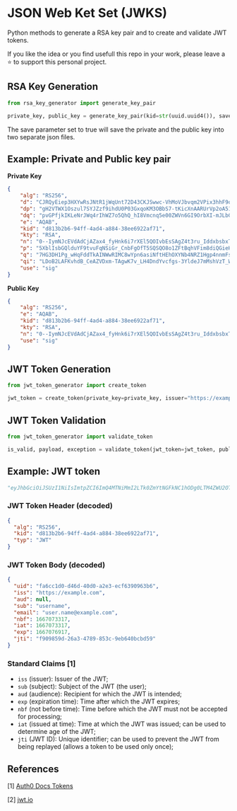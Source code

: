 # JSON Web Ket Set (JWKS)
Python methods to generate a RSA key pair and to create and validate JWT tokens.

If you like the idea or you find usefull this repo in your work, please leave a ⭐ to support this personal project.

## RSA Key Generation
```python
from rsa_key_generator import generate_key_pair

private_key, public_key = generate_key_pair(kid=str(uuid.uuid4()), save=True)
```
The save parameter set to true will save the private and the public key into two separate json files. 

## Example: Private and Public key pair
**Private Key**
```json
{
    "alg": "RS256",
    "d": "CJRQyEiep3HXYwRsJNtR1jWqUnt72D43CKJSwwc-VhMoVJbvqm2VPix3hhF9oTZkjJ7ExJ--I_FfolgCqyUHWpzD14LyghLo2yWBIJLZOUKRojzf_D8Lcg0N8hpAaIV8F7v5iQgDHGf7H_5KlXnI9ZNarNSQ7Rh1e_nFOwh4HjO_CvCM23t2jJ8ThfhY1ITG7dIF8O2zi61ppoDHaNmHhTvLcTdRMc6nqjhvLgQ9ovmWPe4p1bkO1DmFNkT-XgU8RhHLRVdI7aW3Wpm6PQi7uaBH590C9m7gd3zYLZaEWjayIc-ZRfJSYIug3ZkpWYlS2t26N4xKo_na3dbPhPJYhQ",
    "dp": "gH2VTWX1Oszul7SYJZzf9ihdU0P03GxqoKM3OBbS7-tKicXnAARUrVp2oA51Cuqa_99XW0pw07RJaG3pLHOJ1zSq0x-7BWgwzsYBO1yt-ypGfCXlgu03T_ULmZHjrEvQ8QCjD_tLnDiRtY9RFYw6KLAUwFoj2RGvdRAVqfo-6-U",
    "dq": "pvGPfjkIKLeNrJWq4rIhWZ7o5QhQ_hI8Vmcnq5e00ZWVn6GI9OrbXI-mJLbG6NVZBp6nYWJVCV0DdwKQLixlRN_qBxEPp7OcyusLumGi0XBRUyNpbrVSQ6KJ22MqPo11pKUS37Ia7TjIUOmTzSUQATH6enYecAiEgMNLl6_VynM",
    "e": "AQAB",
    "kid": "d813b2b6-94ff-4ad4-a884-38ee6922af71",
    "kty": "RSA",
    "n": "0--IymNJcEVdAdCjAZax4_fyHnk6i7rXEl5QOIvbEsSAgZ4t3ru_IddxbsbxTd-OCoxv4ANaxWGD4XkyxWYK9zsAglgBQagWMvvgjOEy3PPU2Slq7XnXxWErcAyX9P1Cy5wnd4NXwP9457k6jLmBJPzXAfQC3LhcSmv_Tjpkzhs4vdLgoESskfQR4q-H9IoBErTu_NDIBd86CKoC6DtTJwAqK3alSQvg41R-C924iyuNU30tathPh16PNA6k6nEpva93L19Fgfw4aqG8kQgtAhi0L51PbTpC6VaOivHUNxZ6MtbMPw39rfhS6yXg-JqgKyWpmmVtqtLQmwZSR7w7QQ",
    "p": "5XblIsbGQlduYF9tvuFqNSiGr_CnbFgOfT5SQSQO8o1ZFtBqhVFim8diQGieHEODAoqlkcQevJRCOEbGNus97EMJx1iRBaUbKCF78U7oBBNgYaMCa10PQeV9GGl0ql_wzGAu_mJULmeXSxTSCP56Kuc3xJ0gJzcLDhL3J7Ems_s",
    "q": "7HG3DH1Pg_wHqFddTkAINWwRIMC8wYpn6asiNftHEhOXYNb4NRZ1Hgp4nnmFsu9w2AbZXhlGNbVqv1qwGZATqHZMZYZ39RYJyMCyTjlxn-AmFPjIjLFUUDOuQ59Y4yLLU6XocoaYZC3FuzLc96gKnM9OxFj84tgWOaKgWyX87PM",
    "qi": "LDoB2LAFKvhdB_CeAZVDxm-TAgwK7v_LH4DndYvcfgs-3YldeJ7mMshVzT_Wc6t065f4M805Bum8v03eUNMw51HVcDNsrl1gszEafYe3g9_fSbrIc8LpQHyw26rxmNkFKKmUD8i6i-ouSL0gIEyyzNYDUkYxZgX_NVRBD_v54FM",
    "use": "sig"
}
```

**Public Key**
```json
{
    "alg": "RS256",
    "e": "AQAB",
    "kid": "d813b2b6-94ff-4ad4-a884-38ee6922af71",
    "kty": "RSA",
    "n": "0--IymNJcEVdAdCjAZax4_fyHnk6i7rXEl5QOIvbEsSAgZ4t3ru_IddxbsbxTd-OCoxv4ANaxWGD4XkyxWYK9zsAglgBQagWMvvgjOEy3PPU2Slq7XnXxWErcAyX9P1Cy5wnd4NXwP9457k6jLmBJPzXAfQC3LhcSmv_Tjpkzhs4vdLgoESskfQR4q-H9IoBErTu_NDIBd86CKoC6DtTJwAqK3alSQvg41R-C924iyuNU30tathPh16PNA6k6nEpva93L19Fgfw4aqG8kQgtAhi0L51PbTpC6VaOivHUNxZ6MtbMPw39rfhS6yXg-JqgKyWpmmVtqtLQmwZSR7w7QQ",
    "use": "sig"
}
```
## JWT Token Generation
```python
from jwt_token_generator import create_token

jwt_token = create_token(private_key=private_key, issuer="https://example.com", username="username", email="user.name@example.com")
```

## JWT Token Validation
```python
from jwt_token_generator import validate_token

is_valid, payload, exception = validate_token(jwt_token=jwt_token, public_key=public_key)
```

## Example: JWT token
```python
"eyJhbGciOiJSUzI1NiIsImtpZCI6ImQ4MTNiMmI2LTk0ZmYtNGFkNC1hODg0LTM4ZWU2OTIyYWY3MSIsInR5cCI6IkpXVCJ9.eyJ1aWQiOiJmYTZjYzFkMC1kNDZkLTQwZDAtYTJlMy1lY2Y2MzkwOTYzYjYiLCJpc3MiOiJodHRwczovL2V4YW1wbGUuY29tIiwiYXVkIjpudWxsLCJzdWIiOiJ1c2VybmFtZSIsImVtYWlsIjoidXNlci5uYW1lQGV4YW1wbGUuY29tIiwibmJmIjoxNjY3MDczMzE3LCJpYXQiOjE2NjcwNzMzMTcsImV4cCI6MTY2NzA3NjkxNywianRpIjoiZjkwOTg1OWQtMjZhMy00Nzg5LTg1M2MtOWViNjQwYmNiZDU5In0.oE1rwzIg_JsB50N9WFMZQ_ZLgmuzv2qdqEoj92A4VYGZ_Ljgiv5vAg4gUjWVWrfcvukwgSiWdlam_OmEdaSqhnZMiFShTi8d6tPbnvqQr9oKlHoEx4a10musiwb-BmPaCx7Mw1zwOEI-UcPJTz4apCespTl9G3gV8lqw4-PfTA_uH8iIOgF7-IbM0CPITLkt2bd_ztI4BooXBwN2NNhk4ui3StXNplgdFULK73hH9HNvMNhD0nmJHYQdS95YdhdHCHHkoz9Kgx7MyrnJIgDSnxsxHd71itpNodi4GvCCv6BniWRtUOAeSNP3LhEz4vUIJB7K8cN4wwe21rejjYuILw"
```

### JWT Token Header (decoded)
```json
{
  "alg": "RS256",
  "kid": "d813b2b6-94ff-4ad4-a884-38ee6922af71",
  "typ": "JWT"
}
```

### JWT Token Body (decoded)
```json
{
  "uid": "fa6cc1d0-d46d-40d0-a2e3-ecf6390963b6",
  "iss": "https://example.com",
  "aud": null,
  "sub": "username",
  "email": "user.name@example.com",
  "nbf": 1667073317,
  "iat": 1667073317,
  "exp": 1667076917,
  "jti": "f909859d-26a3-4789-853c-9eb640bcbd59"
}
```

### Standard Claims [1]

* `iss` (issuer): Issuer of the JWT;
* `sub` (subject): Subject of the JWT (the user);
* `aud` (audience): Recipient for which the JWT is intended;
* `exp` (expiration time): Time after which the JWT expires;
* `nbf` (not before time): Time before which the JWT must not be accepted for processing;
* `iat` (issued at time): Time at which the JWT was issued; can be used to determine age of the JWT;
* `jti` (JWT ID): Unique identifier; can be used to prevent the JWT from being replayed (allows a token to be used only once);

## References
[1] [Auth0 Docs Tokens](https://auth0.com/docs/secure/tokens/json-web-tokens/json-web-token-claims)

[2] [jwt.io](https://jwt.io/)